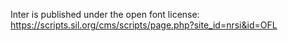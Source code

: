 Inter is published under the open font license: https://scripts.sil.org/cms/scripts/page.php?site_id=nrsi&id=OFL
